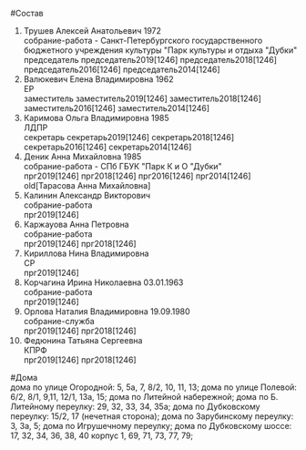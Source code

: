 #Состав  
1. Трушев Алексей Анатольевич 1972  
    собрание-работа - Санкт-Петербургского государственного бюджетного учреждения культуры "Парк культуры и отдыха "Дубки"  
    председатель председатель2019[1246] председатель2018[1246] председатель2016[1246] председатель2014[1246]  
2. Валюкевич Елена Владимировна 1962  
    ЕР  
    заместитель заместитель2019[1246] заместитель2018[1246] заместитель2016[1246] заместитель2014[1246]  
3. Каримова Ольга Владимировна 1985  
    ЛДПР  
    секретарь секретарь2019[1246] секретарь2018[1246] секретарь2016[1246] секретарь2014[1246]  
4. Деник Анна Михайловна 1985  
    собрание-работа - СПб ГБУК "Парк К и О "Дубки"  
    прг2019[1246] прг2018[1246] прг2016[1246] прг2014[1246] old[Тарасова Анна Михайловна]  
5. Калинин Александр Викторович  
    собрание-работа  
    прг2019[1246]  
6. Каржауова Анна Петровна  
    собрание-работа  
    прг2019[1246] прг2018[1246]  
7. Кириллова Нина Владимировна  
    СР  
    прг2019[1246]  
8. Корчагина Ирина Николаевна 03.01.1963  
    собрание-работа  
    прг2019[1246]  
9. Орлова Наталия Владимировна 19.09.1980  
    собрание-служба  
    прг2019[1246] прг2018[1246]  
10. Федюнина Татьяна Сергеевна  
    КПРФ  
    прг2019[1246] прг2018[1246]  
  
#Дома  
дома по улице Огородной: 5, 5а, 7, 8/2, 10, 11, 13; дома по улице Полевой: 6/2, 8/1, 9,11, 12/1, 13а, 15; дома по Литейной набережной; дома по Б. Литейному переулку: 29, 32, 33, 34, 35а; дома по Дубковскому переулку: 15/2, 17 (нечетная сторона); дома по Зарубинскому переулку: 3, 3а, 5; дома по Игрушечному переулку; дома по Дубковскому шоссе: 17, 32, 34, 36, 38, 40 корпус 1, 69, 71, 73, 77, 79;  
  
